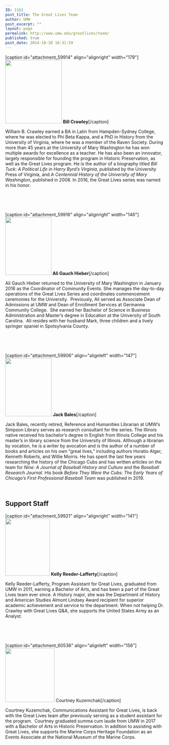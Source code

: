 ```yaml
---
ID: 1161
post_title: The Great Lives Team
author: UMW
post_excerpt: ""
layout: page
permalink: http://www.umw.edu/greatlives/team/
published: true
post_date: 2014-10-30 16:31:59
---
```

[caption id="attachment_59914" align="alignright" width="179"]<a href="https://www.umw.edu/greatlives/wp-content/uploads/sites/8/2017/01/Bill-super-cropped.png"><img class="wp-image-59914" src="https://www.umw.edu/greatlives/wp-content/uploads/sites/8/2017/01/Bill-super-cropped-267x300.png" width="179" height="201" /></a> <strong>Bill Crawley</strong>[/caption]

William B. Crawley earned a BA in Latin from Hampden-Sydney College, where he was elected to Phi Beta Kappa, and a PhD in History from the University of Virginia, where he was a member of the Raven Society. During more than 45 years at the University of Mary Washington he has won multiple awards for excellence as a teacher. He has also been an innovator, largely responsible for founding the program in Historic Preservation, as well as the Great Lives program. He is the author of a biography titled <em>Bill Tuck: A Political Life in Harry Byrd’s Virginia</em>, published by the University Press of Virginia, and <em>A Centennial History of the University of Mary Washington</em>, published in 2008. In 2016, the Great Lives series was named in his honor.

&nbsp;

&nbsp;

[caption id="attachment_59916" align="alignright" width="146"]<a href="https://www.umw.edu/greatlives/wp-content/uploads/sites/8/2017/01/Alison-Hieber-copyright-K-Pearlman-Photography9058.jpg"><img class="wp-image-59916 " src="https://www.umw.edu/greatlives/wp-content/uploads/sites/8/2017/01/Alison-Hieber-copyright-K-Pearlman-Photography9058-240x300.jpg" width="146" height="183" /></a> <strong>Ali Gauch Hieber</strong>[/caption]

Ali Gauch Hieber returned to the University of Mary Washington in January 2016 as the Coordinator of Community Events. She manages the day-to-day operations of the Great Lives Series and coordinates commencement ceremonies for the University.  Previously, Ali served as Associate Dean of Admissions at UMW and Dean of Enrollment Services at Germanna Community College.  She earned her Bachelor of Science in Business Administration and Master’s degree in Education at the University of South Carolina.  Ali resides with her husband Mark, three children and a lively springer spaniel in Spotsylvania County.

&nbsp;

&nbsp;

[caption id="attachment_59906" align="alignleft" width="147"]<a href="https://www.umw.edu/greatlives/wp-content/uploads/sites/8/2016/11/Bales_Jack_2016.jpg"><img class="wp-image-59906" src="https://www.umw.edu/greatlives/wp-content/uploads/sites/8/2016/11/Bales_Jack_2016-240x300.jpg" width="147" height="184" /></a> <strong>Jack Bales</strong>[/caption]

Jack Bales, recently retired, Reference and Humanities Librarian at UMW’s Simpson Library serves as research consultant for the series. The Illinois native received his bachelor’s degree in English from Illinois College and his master’s in library science from the University of Illinois. Although a librarian by vocation, he is a writer by avocation and is the author of a number of books and articles on his own “great lives,” including authors Horatio Alger, Kenneth Roberts, and Willie Morris. He has spent the last few years researching the history of the Chicago Cubs and has written articles on the team for <cite>Nine: A Journal of Baseball History and Culture</cite> and the <cite>Baseball Research Journal.</cite> His book <cite>Before They Were the Cubs: The Early Years of Chicago’s First Professional Baseball Team</cite> was published in 2019.

&nbsp;
<h2 style="clear: both">Support Staff</h2>
[caption id="attachment_59921" align="alignright" width="141"]<a href="http://www.umw.edu/greatlives/wp-content/uploads/sites/8/2017/01/12179214_10206815208112141_787973352_n.jpg"><img class="wp-image-59921" src="http://www.umw.edu/greatlives/wp-content/uploads/sites/8/2017/01/12179214_10206815208112141_787973352_n-234x300.jpg" width="141" height="181" /></a> <strong>Kelly Reeder-Lafferty</strong>[/caption]

<span id="0.629089487240637" class="currentHitHighlight">Kelly</span> <span id="0.6950034407819068" class="highlight">Reeder-Lafferty</span>, Program Assistant for Great Lives, graduated from UMW in 2011, earning a Bachelor of Arts, and has been a part of the Great Lives team ever since. A History major, she was the Department of History and American Studies Almont Lindsey Award recipient for superior academic achievement and service to the department. When not helping Dr. Crawley with Great Lives Q&amp;A, she supports the United States Army as an Analyst.

&nbsp;

<strong> </strong>
<div style="clear: both">

[caption id="attachment_60536" align="alignleft" width="156"]<img class=" wp-image-60536" src="http://www.umw.edu/greatlives/wp-content/uploads/sites/8/2020/08/KuzemchakHeadShot-274x300.jpg" alt="" width="156" height="171" /> Courtney Kuzemchak[/caption]

Courtney Kuzemchak, Communications Assistant for Great Lives, is back with the Great Lives team after previously serving as a student assistant for the program.  Courtney graduated summa cum laude from UMW in 2017 with a Bachelor of Arts in Historic Preservation. In addition to assisting with Great Lives, she supports the Marine Corps Heritage Foundation as an Events Associate at the National Museum of the Marine Corps.

</div>
&nbsp;

&nbsp;

&nbsp;

&nbsp;